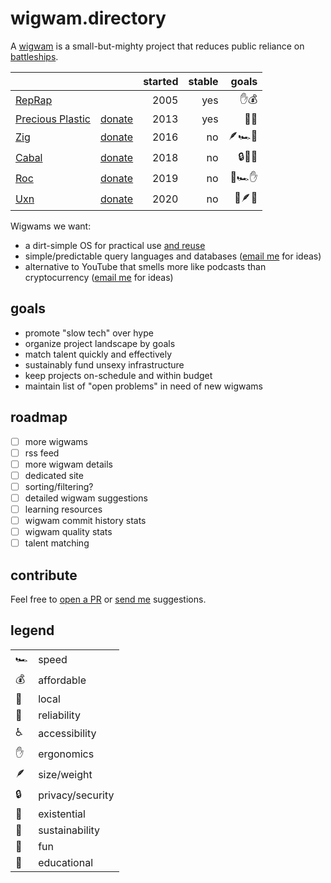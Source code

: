 # wigwam.directory

A [wigwam](https://taylor.town/pardon-2023#wigwams) is a small-but-mighty
project that reduces public reliance on
[battleships](https://taylor.town/pardon-2023#wigwams).

|                                                     |                                                   | started | stable |  goals |
| --------------------------------------------------- | ------------------------------------------------: | ------: | -----: | -----: |
| [RepRap](https://reprap.org/wiki/RepRap)            |                                                   |    2005 |    yes |   ✋💰 |
| [Precious Plastic](https://www.preciousplastic.com) | [donate](https://www.preciousplastic.com/support) |    2013 |    yes |   🌲🏡 |
| [Zig](https://ziglang.org)                          |                [donate](https://ziglang.org/zsf/) |    2016 |     no | 🪶🏎️🏰 |
| [Cabal](https://cabal.chat)                         |   [donate](https://opencollective.com/cabal-club) |    2018 |     no | 🔒🌲🌈 |
| [Roc](https://www.roc-lang.org)                     |    [donate](https://github.com/sponsors/roc-lang) |    2019 |     no | 🏰🏎️✋ |
| [Uxn](https://100r.co/site/uxn.html)                |       [donate](https://100r.co/site/support.html) |    2020 |     no | 🌲🪶🏰 |

<!--
potential:
- IndyMill: https://indystry.cc/indymill/
--->

<!--
future columns:
- image/logo
- three-word description
- seeking $/year
- seeking contributors/specialists
- tutorials
- definition of "done"
--->

Wigwams we want:

- a dirt-simple OS for practical use [and reuse](https://permacomputing.net)
- simple/predictable query languages and databases
  ([email me](mailto:hello@taylor.town) for ideas)
- alternative to YouTube that smells more like podcasts than cryptocurrency
  ([email me](mailto:hello@taylor.town) for ideas)

<!--
more stuff we need:
- open spiroligomers
- synthetic bio
- ai stuff
--->

## goals

- promote "slow tech" over hype
- organize project landscape by goals
- match talent quickly and effectively
- sustainably fund unsexy infrastructure
- keep projects on-schedule and within budget
- maintain list of "open problems" in need of new wigwams

## roadmap

- [ ] more wigwams
- [ ] rss feed
- [ ] more wigwam details
- [ ] dedicated site
- [ ] sorting/filtering?
- [ ] detailed wigwam suggestions
- [ ] learning resources
- [ ] wigwam commit history stats
- [ ] wigwam quality stats
- [ ] talent matching

## contribute

Feel free to
[open a PR](https://github.com/surprisetalk/wigwams/edit/main/readme.md) or
[send me](mailto:hello@taylor.town) suggestions.

## legend

|     |                  |
| --- | ---------------- |
| 🏎️  | speed            |
| 💰  | affordable       |
| 🏡  | local            |
| 🏰  | reliability      |
| ♿  | accessibility    |
| ✋  | ergonomics       |
| 🪶  | size/weight      |
| 🔒  | privacy/security |
| 🌋  | existential      |
| 🌲  | sustainability   |
| 🌈  | fun              |
| 🧠  | educational      |
